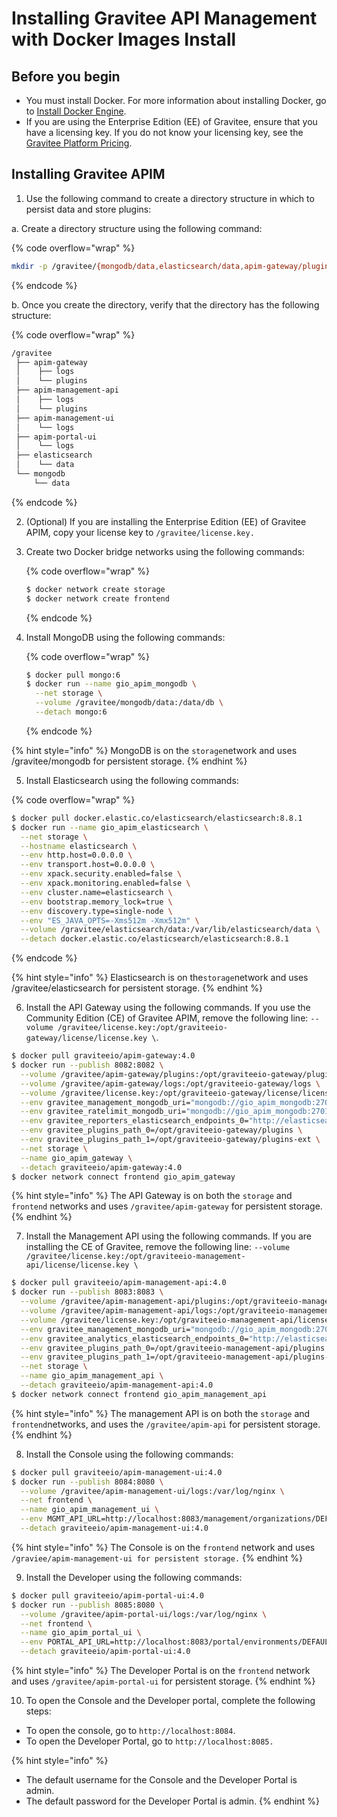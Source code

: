 # Installing Gravitee API Management with Docker Images Install

## Before you begin

* You must install Docker. For more information about installing Docker, go to [Install Docker Engine](https://docs.docker.com/engine/install/).
* If you are using the Enterprise Edition (EE) of Gravitee, ensure that you have a licensing key. If you do not know your licensing key, see the [Gravitee Platform Pricing](https://www.gravitee.io/pricing).

## Installing Gravitee APIM

1. Use the following command to create a directory structure in which to persist data and store plugins:

&#x20;       a.  Create a directory structure using the following command:

{% code overflow="wrap" %}
```bash
mkdir -p /gravitee/{mongodb/data,elasticsearch/data,apim-gateway/plugins,apim-gateway/logs,apim-management-api/plugins,apim-management-api/logs,apim-management-ui/logs,apim-portal-ui/logs}
```
{% endcode %}

&#x20;      b.  Once you create the directory, verify that the directory has the following structure:

{% code overflow="wrap" %}
```bash
/gravitee
 ├── apim-gateway
 │    ├── logs
 │    └── plugins
 ├── apim-management-api
 │    ├── logs
 │    └── plugins
 ├── apim-management-ui
 │    └── logs
 ├── apim-portal-ui
 │    └── logs
 ├── elasticsearch
 │    └── data
 └── mongodb
     └── data
```
{% endcode %}

2. (Optional) If you are installing the Enterprise Edition (EE) of Gravitee APIM, copy your license key to `/gravitee/license.key.`
3.  Create two Docker bridge networks using the following commands:

    {% code overflow="wrap" %}
    ```bash
    $ docker network create storage
    $ docker network create frontend
    ```
    {% endcode %}
4.  Install MongoDB using the following commands:

    {% code overflow="wrap" %}
    ```bash
    $ docker pull mongo:6
    $ docker run --name gio_apim_mongodb \
      --net storage \
      --volume /gravitee/mongodb/data:/data/db \
      --detach mongo:6
    ```
    {% endcode %}

{% hint style="info" %}
MongoDB is on the `storage`network and uses /gravitee/mongodb for persistent storage.
{% endhint %}

5. Install Elasticsearch using the following commands:

{% code overflow="wrap" %}
```bash
$ docker pull docker.elastic.co/elasticsearch/elasticsearch:8.8.1
$ docker run --name gio_apim_elasticsearch \
  --net storage \
  --hostname elasticsearch \
  --env http.host=0.0.0.0 \
  --env transport.host=0.0.0.0 \
  --env xpack.security.enabled=false \
  --env xpack.monitoring.enabled=false \
  --env cluster.name=elasticsearch \
  --env bootstrap.memory_lock=true \
  --env discovery.type=single-node \
  --env "ES_JAVA_OPTS=-Xms512m -Xmx512m" \
  --volume /gravitee/elasticsearch/data:/var/lib/elasticsearch/data \
  --detach docker.elastic.co/elasticsearch/elasticsearch:8.8.1
```
{% endcode %}

{% hint style="info" %}
Elasticsearch is on the`storage`network and uses /gravitee/elasticsearch for persistent storage.
{% endhint %}

6. Install the API Gateway using the following commands. If you use the Community Edition (CE) of Gravitee APIM, remove the following line:  `--volume /gravitee/license.key:/opt/graviteeio-gateway/license/license.key \`.

```bash
$ docker pull graviteeio/apim-gateway:4.0
$ docker run --publish 8082:8082 \
  --volume /gravitee/apim-gateway/plugins:/opt/graviteeio-gateway/plugins-ext \
  --volume /gravitee/apim-gateway/logs:/opt/graviteeio-gateway/logs \
  --volume /gravitee/license.key:/opt/graviteeio-gateway/license/license.key \
  --env gravitee_management_mongodb_uri="mongodb://gio_apim_mongodb:27017/gravitee-apim?serverSelectionTimeoutMS=5000&connectTimeoutMS=5000&socketTimeoutMS=5000" \
  --env gravitee_ratelimit_mongodb_uri="mongodb://gio_apim_mongodb:27017/gravitee-apim?serverSelectionTimeoutMS=5000&connectTimeoutMS=5000&socketTimeoutMS=5000" \
  --env gravitee_reporters_elasticsearch_endpoints_0="http://elasticsearch:9200" \
  --env gravitee_plugins_path_0=/opt/graviteeio-gateway/plugins \
  --env gravitee_plugins_path_1=/opt/graviteeio-gateway/plugins-ext \
  --net storage \
  --name gio_apim_gateway \
  --detach graviteeio/apim-gateway:4.0
$ docker network connect frontend gio_apim_gateway
```

{% hint style="info" %}
The API Gateway is on both the `storage` and `frontend` networks and uses `/gravitee/apim-gateway` for persistent storage.
{% endhint %}

7. Install the Management API using the following commands. If you are installing the CE of Gravitee, remove the following line: `--volume /gravitee/license.key:/opt/graviteeio-management-api/license/license.key \`

```bash
$ docker pull graviteeio/apim-management-api:4.0
$ docker run --publish 8083:8083 \
  --volume /gravitee/apim-management-api/plugins:/opt/graviteeio-management-api/plugins-ext \
  --volume /gravitee/apim-management-api/logs:/opt/graviteeio-management-api/logs \
  --volume /gravitee/license.key:/opt/graviteeio-management-api/license/license.key \
  --env gravitee_management_mongodb_uri="mongodb://gio_apim_mongodb:27017/gravitee-apim?serverSelectionTimeoutMS=5000&connectTimeoutMS=5000&socketTimeoutMS=5000" \
  --env gravitee_analytics_elasticsearch_endpoints_0="http://elasticsearch:9200" \
  --env gravitee_plugins_path_0=/opt/graviteeio-management-api/plugins \
  --env gravitee_plugins_path_1=/opt/graviteeio-management-api/plugins-ext \
  --net storage \
  --name gio_apim_management_api \
  --detach graviteeio/apim-management-api:4.0
$ docker network connect frontend gio_apim_management_api
```

{% hint style="info" %}
The management API is on both the `storage` and `frontend`networks, and uses the `/gravitee/apim-api` for persistent storage.
{% endhint %}

8. Install the Console using the following commands:

```bash
$ docker pull graviteeio/apim-management-ui:4.0
$ docker run --publish 8084:8080 \
  --volume /gravitee/apim-management-ui/logs:/var/log/nginx \
  --net frontend \
  --name gio_apim_management_ui \
  --env MGMT_API_URL=http://localhost:8083/management/organizations/DEFAULT/environments/DEFAULT \
  --detach graviteeio/apim-management-ui:4.0
```

{% hint style="info" %}
The Console is on the `frontend` network and uses `/graviee/apim-management-ui for persistent storage.`
{% endhint %}

9. Install the Developer using the following commands:

```bash
$ docker pull graviteeio/apim-portal-ui:4.0
$ docker run --publish 8085:8080 \
  --volume /gravitee/apim-portal-ui/logs:/var/log/nginx \
  --net frontend \
  --name gio_apim_portal_ui \
  --env PORTAL_API_URL=http://localhost:8083/portal/environments/DEFAULT \
  --detach graviteeio/apim-portal-ui:4.0
```

{% hint style="info" %}
The Developer Portal is on the `frontend` network and uses `/gravitee/apim-portal-ui` for persistent storage.
{% endhint %}

10. To open the Console and the Developer portal, complete the following steps:

* To open the console, go to `http://localhost:8084`.
* To open the Developer Portal, go to `http://localhost:8085.`

{% hint style="info" %}
* The default username for the Console and the Developer Portal is admin.
* The default password for the Developer Portal is admin.
{% endhint %}
